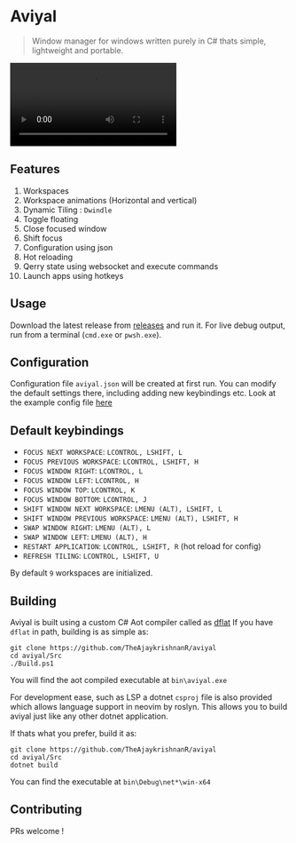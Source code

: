 # Aviyal

> Window manager for windows written purely in C# thats simple, lightweight and portable.

<video src="https://github.com/user-attachments/assets/72c3a277-d9f2-42d3-9cd5-0e66c4acc096"></video>

## Features

1. Workspaces
2. Workspace animations (Horizontal and vertical)
3. Dynamic Tiling : `Dwindle`
4. Toggle floating
5. Close focused window
6. Shift focus 
7. Configuration using json
8. Hot reloading
9. Qerry state using websocket and execute commands
10. Launch apps using hotkeys

## Usage

Download the latest release from [releases](https://github.com/TheAjaykrishnanR/aviyal/releases) and run it. 
For live debug output, run from a terminal (`cmd.exe` or `pwsh.exe`).

## Configuration

Configuration file `aviyal.json` will be created at first run. You can modify the default settings there,
including adding new keybindings etc. Look at the example config file [here](https://github.com/TheAjaykrishnanR/aviyal/blob/master/Src/aviyal.json)
## Default keybindings

- `FOCUS NEXT WORKSPACE`: `LCONTROL, LSHIFT, L`
- `FOCUS PREVIOUS WORKSPACE`: `LCONTROL, LSHIFT, H`
- `FOCUS WINDOW RIGHT`: `LCONTROL, L`
- `FOCUS WINDOW LEFT`: `LCONTROL, H`
- `FOCUS WINDOW TOP`: `LCONTROL, K`
- `FOCUS WINDOW BOTTOM`: `LCONTROL, J`
- `SHIFT WINDOW NEXT WORKSPACE`: `LMENU (ALT), LSHIFT, L`
- `SHIFT WINDOW PREVIOUS WORKSPACE`: `LMENU (ALT), LSHIFT, H`
- `SWAP WINDOW RIGHT`: `LMENU (ALT), L`
- `SWAP WINDOW LEFT`: `LMENU (ALT), H`
- `RESTART APPLICATION`: `LCONTROL, LSHIFT, R` (hot reload for config)
- `REFRESH TILING`: `LCONTROL, LSHIFT, U`

By default `9` workspaces are initialized.

## Building

Aviyal is built using a custom C# Aot compiler called as [dflat](https://github.com/TheAjaykrishnanR/dflat)
If you have `dflat` in path, building is as simple as:

```
git clone https://github.com/TheAjaykrishnanR/aviyal
cd aviyal/Src
./Build.ps1
```

You will find the aot compiled executable at `bin\aviyal.exe`

For development ease, such as LSP a dotnet `csproj` file is also provided which allows language
support in neovim by roslyn. This allows you to build aviyal just like any other dotnet application.

If thats what you prefer, build it as:
```
git clone https://github.com/TheAjaykrishnanR/aviyal
cd aviyal/Src
dotnet build
```

You can find the executable at `bin\Debug\net*\win-x64`

## Contributing

PRs welcome !
